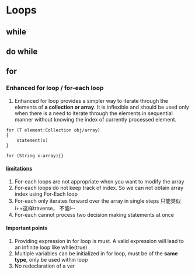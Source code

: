 # Loops

## while

## do while

## for

### Enhanced for loop / for-each loop

1. Enhanced for loop provides a simpler way to iterate through the elements of **a collection or array**. It is inflexible and should be used only when there is a need to iterate through the elements in sequential manner without knowing the index of currently processed element.

```text
for (T element:Collection obj/array)
{
    statement(s)
}

for (String x:array){}
```

#### [limitations](https://www.geeksforgeeks.org/for-each-loop-in-java/)

1. For-each loops are not appropriate when you want to modify the array
2. For-each loops do not keep track of index. So we can not obtain array index using For-Each loop
3. For-each only iterates forward over the array in single steps 只能类似i++这样traverse， 不能i--
4. For-each cannot process two decision making statements at once

#### Important points

1. Providing expression in for loop is must. A valid expression will lead to an infinite loop like while\(true\)
2. Multiple variables can be initialized in for loop, must be of the **same type**, only be used within loop
3. No redeclaration of a var

